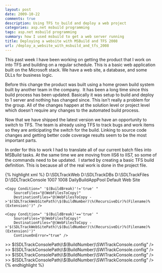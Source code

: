 ```yaml
---
layout: post
date: 2009-10-22
comments: true
description: Using TFS to build and deploy a web project
categories: asp.net msbuild programming
tags: asp.net msbuild programming
summary: how I used msbuild to get a web server running
title: Deploying a website with MSBuild and TFS 2008
url: /deploy_a_website_with_msbuild_and_tfs_2008
---
```


This past week I have been working on getting the product that I work on into TFS and building on a regular schedule. This is a basic web application built on the Microsoft stack. We have a web site, a database, and some DLLs for business logic.

Before this change the product was built using a home grown build system built by another team in the company.  It has been a long time since this build process has been updated. Basically it was setup to build and deploy to 1 server and nothing has changed since. This isn't really a problem for the group. All of the changes happen at the solution level or project level which doesn't require any changes to the automated build process.

Now that we have shipped the latest version we have an opportunity to switch to TFS. The team is already using TFS to track bugs and work items so they are anticipating the switch for the build. Linking to source code changes and getting better code coverage results seem to be the most important parts.

In order for this to work I had to translate all of our current batch files into MSBuild tasks. At the same time we are moving from IIS6 to IIS7, so some of the commands need to be updated.  I started by creating a basic TFS build definition. This is because all of the real work is done in the project file.

{% highlight xml %}
<PropertyGroup>
    <SDLTrackWebSitePath>D:\SDLTrackWeb</SDLTrackWebSitePath>
    <SDLTrackDatabasePath>D:\SDLTrackDBs</SDLTrackDatabasePath>
    <SDLTrackUploadPath>D:\SDLTrackFiles</SDLTrackUploadPath>
    <SDLTrackConsolePath>D:\SDLTrackConsole</SDLTrackConsolePath>
    <SDLTrackAgileSDLVersionID>1007</SDLTrackAgileSDLVersionID>
    <SDLTrackClassicSDLVersionID>1008</SDLTrackClassicSDLVersionID>
    <SDLTrackApplicationPool>DailyBuildAppPool</SDLTrackApplicationPool>
    <SDLTrackBaseWebSite>Default Web Site</SDLTrackBaseWebSite>
</PropertyGroup>

<Target Name="AfterEndToEndIteration">
    <CallTarget Targets="CopyWebSiteToIIS" />
    <CallTarget Targets="RegisterWebSiteInIIS" />
    <CallTarget Targets="UpdateWebConfig" />
    <CallTarget Targets="TurnOnWindowsAuthenticationOnly" />
    <CallTarget Targets="DeploySDLTrackConsole" />
</Target>

<Target Name="CopyWebSiteToIIS">
    <Message Text="Copying files from $(OutDir)_PublishedWebsites\Web to $(SDLTrackWebSitePath)\$(BuildNumber)" />
    <ItemGroup>
        <WebFilesToCopy Include="$(OutDir)_PublishedWebsites\Web\**\*.*" />
    </ItemGroup>

    <Copy Condition=" '$(BuildBreak)'!='true' "
        SourceFiles="@(WebFilesToCopy)"
        DestinationFiles="@(WebFilesToCopy ->'$(SDLTrackWebSitePath)\$(BuildNumber)\%(RecursiveDir)%(Filename)%(Extension)')" />

    <Copy Condition=" '$(BuildBreak)'=='true' "
        SourceFiles="@(WebFilesToCopy)"
        DestinationFiles="@(WebFilesToCopy ->'$(SDLTrackWebSitePath)\$(BuildNumber)\%(RecursiveDir)%(Filename)%(Extension)')"
        ContinueOnError="true" />
</Target>

<Target Name="RegisterWebSiteInIIS">
    <Exec Command="%SystemRoot%\System32\inetsrv\appcmd add app /site.name:"$(SDLTrackBaseWebSite)" /path:/$(BuildNumber) /physicalPath:$(SDLTrackWebSitePath)\$(BuildNumber) /applicationPool:"$(SDLTrackApplicationPool)"" />
</Target>

<Target Name="UpdateWebConfig">
    <Copy SourceFiles="$(SolutionRoot)\$(TeamProject)\Misc\UnitTest\Setup\Web\ModifyWebConfig\WebTemplate.config"
        DestinationFiles="$(SDLTrackWebSitePath)\$(BuildNumber)\web.config"
        OverwriteReadOnlyFiles="true" />
    <Exec Command="%SystemRoot%\System32\inetsrv\appcmd set config "$(SDLTrackBaseWebSite)/$(BuildNumber)" /section:appSettings /[key='connectionString'].value:"server=(local);database=$(BuildNumber);integrated security=true;"" />
    <Exec Command="%SystemRoot%\System32\inetsrv\appcmd set config "$(SDLTrackBaseWebSite)/$(BuildNumber)" /section:appSettings /[key='filePath'].value:"$(SDLTrackUploadPath)\$(BuildNumber)"" />
    <Exec Command="%SystemRoot%\System32\inetsrv\appcmd set config "$(SDLTrackBaseWebSite)/$(BuildNumber)" /section:appSettings /[key='pluginPath'].value:"$(SDLTrackWebSitePath)\$(BuildNumber)\Bin"" />
    <Exec Command="%SystemRoot%\System32\inetsrv\appcmd set config "$(SDLTrackBaseWebSite)/$(BuildNumber)" /section:appSettings /[key='currentSDLVersionID'].value:"$(SDLTrackClassicSDLVersionID)"" />
    <Exec Command="%SystemRoot%\System32\inetsrv\appcmd set config "$(SDLTrackBaseWebSite)/$(BuildNumber)" /section:appSettings /[key='currentAgileSDLVersionID'].value:"$(SDLTrackAgileSDLVersionID)"" />
    <Exec Command="%SystemRoot%\System32\inetsrv\appcmd set config "$(SDLTrackBaseWebSite)/$(BuildNumber)" /section:appSettings /[key='baseWebAddress'].value:"$(ComputerName)/$(BuildNumber)"" />
</Target>

<Target Name="TurnOnWindowsAuthenticationOnly">
    <!-- Set access level to be windows only-->
    <Exec Command="%SystemRoot%\System32\inetsrv\appcmd set config "$(SDLTrackBaseWebSite)/$(BuildNumber)" /section:system.webServer/security/authentication/windowsAuthentication /enabled:true /commit:apphost"/>
    <Exec Command="%SystemRoot%\System32\inetsrv\appcmd set config "$(SDLTrackBaseWebSite)/$(BuildNumber)" /section:system.web/authentication /mode:Windows" />
    <Exec Command="%SystemRoot%\System32\inetsrv\appcmd set config "$(SDLTrackBaseWebSite)/$(BuildNumber)" /section:system.webServer/security/authentication/anonymousAuthentication /enabled:false /commit:apphost"/>
</Target>

<Target Name="DeploySDLTrackConsole">
    <Copy SourceFiles="$(OutDir)\SWITrackConsole.exe" DestinationFolder="$(SDLTrackConsolePath)\$(BuildNumber)" />
    <Copy SourceFiles="$(SolutionRoot)\$(TeamProject)\Misc\UnitTest\Setup\Console\ModifyAppConfig\SWITrackConsoleTemplate.config"
        DestinationFiles="$(SDLTrackConsolePath)\$(BuildNumber)\SWITrackConsole.config"
        OverwriteReadOnlyFiles="true" />
    <Exec Command="echo ^<add key="connectionString" value="Persist Security Info=False;Integrated Security=SSPI;database=$(BuildNumber);server=localhost" /^> >> $(SDLTrackConsolePath)\$(BuildNumber)\SWITrackConsole.config" />
    <Exec Command="echo ^<add key="filePath" value="$(SDLTrackUploadPath)\$(BuildNumber)" /^> >> $(SDLTrackConsolePath)\$(BuildNumber)\SWITrackConsole.config" />
    <Exec Command="echo ^<add key="baseWebAddress" value="$(ComputerName):1%date:~4,2%%date:~7,2%" /^> >> $(SDLTrackConsolePath)\$(BuildNumber)\SWITrackConsole.config" />
    <Exec Command="echo ^<add key="pluginPath" value="$(SDLTrackWebSitePath)\$(BuildNumber)\Bin" /^> >> $(SDLTrackConsolePath)\$(BuildNumber)\SWITrackConsole.config" />
    <Exec Command="echo ^</appSettings^> >> $(SDLTrackConsolePath)\$(BuildNumber)\SWITrackConsole.config" />
    <Exec Command="echo ^</configuration^> >> $(SDLTrackConsolePath)\$(BuildNumber)\SWITrackConsole.config" />
</Target>
{% endhighlight %}
